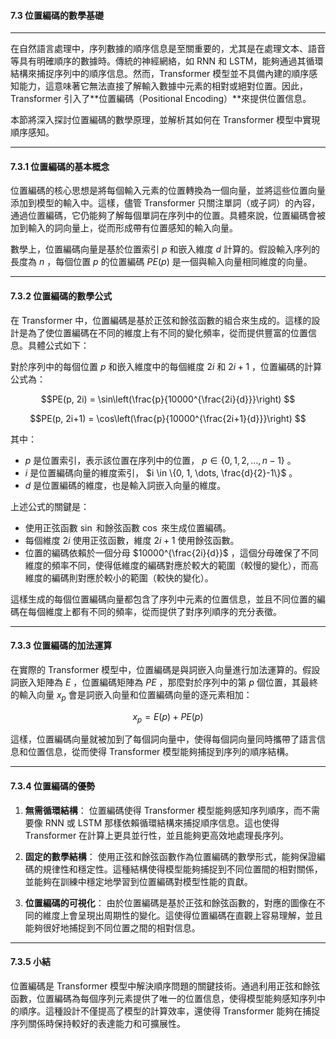 #### **7.3 位置編碼的數學基礎**

---

在自然語言處理中，序列數據的順序信息是至關重要的，尤其是在處理文本、語音等具有明確順序的數據時。傳統的神經網絡，如 RNN 和 LSTM，能夠通過其循環結構來捕捉序列中的順序信息。然而，Transformer 模型並不具備內建的順序感知能力，這意味著它無法直接了解輸入數據中元素的相對或絕對位置。因此，Transformer 引入了**位置編碼（Positional Encoding）**來提供位置信息。

本節將深入探討位置編碼的數學原理，並解析其如何在 Transformer 模型中實現順序感知。

---

#### **7.3.1 位置編碼的基本概念**

位置編碼的核心思想是將每個輸入元素的位置轉換為一個向量，並將這些位置向量添加到模型的輸入中。這樣，儘管 Transformer 只關注單詞（或子詞）的內容，通過位置編碼，它仍能夠了解每個單詞在序列中的位置。具體來說，位置編碼會被加到輸入的詞向量上，從而形成帶有位置感知的輸入向量。

數學上，位置編碼向量是基於位置索引  $p$  和嵌入維度  $d$  計算的。假設輸入序列的長度為  $n$ ，每個位置  $p$  的位置編碼  $PE(p)$  是一個與輸入向量相同維度的向量。

---

#### **7.3.2 位置編碼的數學公式**

在 Transformer 中，位置編碼是基於正弦和餘弦函數的組合來生成的。這樣的設計是為了使位置編碼在不同的維度上有不同的變化頻率，從而提供豐富的位置信息。具體公式如下：

對於序列中的每個位置  $p$  和嵌入維度中的每個維度  $2i$  和  $2i+1$ ，位置編碼的計算公式為：


```math
PE(p, 2i) = \sin\left(\frac{p}{10000^{\frac{2i}{d}}}\right)

```

```math
PE(p, 2i+1) = \cos\left(\frac{p}{10000^{\frac{2i+1}{d}}}\right)

```

其中：
-  $p$  是位置索引，表示該位置在序列中的位置， $p \in \{0, 1, 2, \dots, n-1\}$ 。
-  $i$  是位置編碼向量的維度索引， $i \in \{0, 1, \dots, \frac{d}{2}-1\}$ 。
-  $d$  是位置編碼的維度，也是輸入詞嵌入向量的維度。

上述公式的關鍵是：
- 使用正弦函數  $\sin$  和餘弦函數  $\cos$  來生成位置編碼。
- 每個維度  $2i$  使用正弦函數，維度  $2i+1$  使用餘弦函數。
- 位置的編碼依賴於一個分母  $10000^{\frac{2i}{d}}$ ，這個分母確保了不同維度的頻率不同，使得低維度的編碼對應於較大的範圍（較慢的變化），而高維度的編碼則對應於較小的範圍（較快的變化）。

這樣生成的每個位置編碼向量都包含了序列中元素的位置信息，並且不同位置的編碼在每個維度上都有不同的頻率，從而提供了對序列順序的充分表徵。

---

#### **7.3.3 位置編碼的加法運算**

在實際的 Transformer 模型中，位置編碼是與詞嵌入向量進行加法運算的。假設詞嵌入矩陣為  $E$ ，位置編碼矩陣為  $PE$ ，那麼對於序列中的第  $p$  個位置，其最終的輸入向量  $x_p$  會是詞嵌入向量和位置編碼向量的逐元素相加：


```math
x_p = E(p) + PE(p)

```

這樣，位置編碼向量就被加到了每個詞向量中，使得每個詞向量同時攜帶了語言信息和位置信息，從而使得 Transformer 模型能夠捕捉到序列的順序結構。

---

#### **7.3.4 位置編碼的優勢**

1. **無需循環結構**：
   位置編碼使得 Transformer 模型能夠感知序列順序，而不需要像 RNN 或 LSTM 那樣依賴循環結構來捕捉順序信息。這也使得 Transformer 在計算上更具並行性，並且能夠更高效地處理長序列。

2. **固定的數學結構**：
   使用正弦和餘弦函數作為位置編碼的數學形式，能夠保證編碼的規律性和穩定性。這種結構使得模型能夠捕捉到不同位置間的相對關係，並能夠在訓練中穩定地學習到位置編碼對模型性能的貢獻。

3. **位置編碼的可視化**：
   由於位置編碼是基於正弦和餘弦函數的，對應的圖像在不同的維度上會呈現出周期性的變化。這使得位置編碼在直觀上容易理解，並且能夠很好地捕捉到不同位置之間的相對信息。

---

#### **7.3.5 小結**

位置編碼是 Transformer 模型中解決順序問題的關鍵技術。通過利用正弦和餘弦函數，位置編碼為每個序列元素提供了唯一的位置信息，使得模型能夠感知序列中的順序。這種設計不僅提高了模型的計算效率，還使得 Transformer 能夠在捕捉序列關係時保持較好的表達能力和可擴展性。